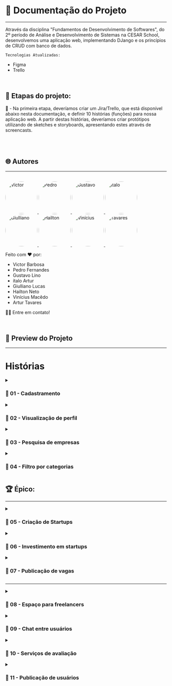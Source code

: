 # 📒 Documentação do Projeto
---

Através da disciplina "Fundamentos de Desenvolvimento de Softwares", do 2º período de Análise e Desenvolvimento de Sistemas na CESAR School, desenvolvemos uma aplicação web, implementando DJango e os princípios de CRUD com banco de dados.

```Tecnologias Atualizadas:```
- Figma
- Trello

<br>

## 🎲 Etapas do projeto:

🥇 - Na primeira etapa, deveríamos criar um Jira/Trello, que está disponível abaixo nesta documentação, e definir 10 histórias (funções) para nossa aplicação web. A partir destas histórias, deveríamos criar protótipos utilizando de sketches e storyboards, apresentando estes através de screencasts.

<br>

<!--div style="display: inline_block"--><br>
  <!--img align="center" alt="HTML" heigth="30" width="40" src="https://cdn.jsdelivr.net/gh/devicons/devicon@latest/icons/html5/html5-original.svg"-->
  <!--img align="center" alt="CSS" heigth="30" width="40" src="https://cdn.jsdelivr.net/gh/devicons/devicon@latest/icons/css3/css3-original.svg"-->
  <!--img align="center" alt="JS" heigth="30" width="40" src="https://cdn.jsdelivr.net/gh/devicons/devicon@latest/icons/javascript/javascript-original.svg"-->
<!--/div-->

## 🌐 Autores
---
<br>

<a href="https://github.com/victorb-s">
 <img style="border-radius: 50%" src="https://avatars.githubusercontent.com/u/114593367?s=400&u=35dad9c7030300514c27e765de70b83b4073c802&v=4" width="100px;" alt="Victor"/>
</a>
<a href="https://github.com/fernandes-pedro">
 <img style="border-radius: 50%" src="https://avatars.githubusercontent.com/u/180231483?v=4" width="100px;" alt="Pedro"/>
</a>
<a href="https://github.com/GustavoLino728">
 <img style="border-radius: 50%" src="https://avatars.githubusercontent.com/u/161669997?v=4" width="100px;" alt="Gustavo"/>
</a>
<a href="https://github.com/ItaloVasconcelos05">
 <img style="border-radius: 50%" src="https://avatars.githubusercontent.com/u/163598100?v=4" width="100px;" alt="Ítalo"/>
</a>
<a href="https://github.com/giulms">
 <img style="border-radius: 50%" src="https://avatars.githubusercontent.com/u/163376922?v=4" width="100px;" alt="Giulliano"/>
</a>
<a href="https://github.com/hailtonneto">
 <img style="border-radius: 50%" src="https://avatars.githubusercontent.com/u/130097508?v=4" width="100px;" alt="Hailton"/>
</a>
<a href="https://github.com/viniSouza06">
 <img style="border-radius: 50%" src="https://avatars.githubusercontent.com/u/166858981?v=4" width="100px;" alt="Vinícius"/>
</a>
<a href="https://github.com/TavaressDev">
 <img style="border-radius: 50%" src="https://avatars.githubusercontent.com/u/165433530?v=4" width="100px;" alt="Tavares"/>
</a>

Feito com ❤️ por:
- Victor Barbosa
- Pedro Fernandes
- Gustavo Lino
- ítalo Artur
- Giulliano Lucas
- Hailton Neto
- Vinícius Macêdo
- Artur Tavares

👋🏽 Entre em contato!

<br>

## 🔗 Preview do Projeto
---

<h1>Histórias</h1>

<details>
  <summary><h3>🏅 01 - Cadastramento</h3></summary>
  
  ```Cartão``` - Como empresa ou startup, eu gostaria de cadastrar meu negócio no aplicativo.
  
  ```Conversa``` - //
  
  ```Confirmação``` -  Através de um formulário inicial, o usuário acrescentará as informações de seu negócio e enviará para o banco de dados do app, gerando seu perfil que poderá ser acessado   por outros usuários.
</details>

<details>
  <summary><h3>🏅 02 - Visualização de perfil</h3></summary>
  
  ```Cartão``` - Como usuário, eu gostaria de visualizar o meu perfil e alterar informações dele.
  
  ```Conversa``` - //
  
  ```Confirmação``` -  Através de um ícone de perfil, o usuário acessa o seu perfil e pode alterar as informações da empresa dele, por meio de um botão de ‘editar perfil’.
</details>

<details>
  <summary><h3>🏅 03 - Pesquisa de empresas</h3></summary>
  
  ```Cartão``` -  Como usuário, eu gostaria de pesquisar outras empresas.
  
  ```Conversa``` - //
  
  ```Confirmação``` -  Através de uma barra de pesquisa, onde o usuário pode encontrar outras empresas.
</details>

<details>
  <summary><h3>🏅 04 - Filtro por categorias</h3></summary>
  
  ```Cartão``` - Como empresa ou startup, eu gostaria de filtrar outras empresas de acordo com categorias.
  
  ```Conversa``` - //
  
  ```Confirmação``` -  Através de um botão de filtros, contendo diversas categorias, onde o usuário filtra outras empresas encontrando aquela que ele está querendo procurar.
</details>

<h2>🏆 Épico:</h2>

---

<details>
  <summary><h3>🏅 05 - Criação de Startups</h3></summary>
  
  ```Cartão``` - Como usuário, gostaria de criar startups.
  
  ```Conversa``` - Esta criação poderá ser de diversas maneiras, desde contratando pessoas para projetos específicos até apresentando a startup e buscando colaboradores para a ideia principal.
  
  ```Confirmação``` -  Através de um botão que leva para uma aba de startups, o usuário pode criar uma startup por meio de um botão e preenchimento das informações.
</details>

<details>
  <summary><h3>🏅 06 - Investimento em startups</h3></summary>
  
  ```Cartão``` - Como usuário ou CEO, gostaria de investir ou procurar investidores para o meu negócio.
  
  ```Conversa``` - //
  
  ```Confirmação``` -  Na mesma aba de startups, o usuário/CEO pode acessar por meio de um botão a seção de investimentos, onde pode encontrar um investidor para sua empresa ou ser um investidor para outra empresa.
</details>

<details>
  <summary><h3>🏅 07 - Publicação de vagas</h3></summary>
  
  ```Cartão``` - Como CEO de uma startup, eu gostaria de publicar vagas para projetos específicos ou para minha startup
  
  ```Conversa``` - //
  
  ```Confirmação``` -  Através de um botão, informar a vaga disponível, descrevendo a vaga, requisitos, remuneração e outras informações importantes, a qual será disponibilizada no banco de dados e exibida na aba de startups.
</details>

---

<details>
  <summary><h3>🏅 08 - Espaço para freelancers</h3></summary>
  
  ```Cartão``` - Eu como usuário, gostaria de oferecer meus serviços como freelancer para outras empresas/startups.
  
  ```Conversa``` - //
  
  ```Confirmação``` -  Através da aba de freelancer, o usuário pode oferecer os seus serviços depois de preencher os dados necessários e explicar os seus serviços e habilidades.
</details>

<details>
  <summary><h3>🏅 09 - Chat entre usuários</h3></summary>
  
  ```Cartão``` - Como usuário, gostaria de ter contato com outros usuários.
  
  ```Conversa``` - Estes usuários podem ser contratantes, candidatos para vagas, investidores ou qualquer outro usuário que deseja e/ou precisa estabelecer uma comunicação ativa.
  
  ```Confirmação``` -  Na seção de perfil, ou através das abas de contratações e investimentos, haverá um botão que enviará ao destinatário uma solicitação de contato, iniciando um chat na aba de conversas entre o remetente e o destinatário.
</details>

<details>
  <summary><h3>🏅 10 - Serviços de avaliação</h3></summary>
  
  ```Cartão``` - Como usuário, gostaria de recomendar outras empresas, startups ou freelancers.
  
  ```Conversa``` - //
  
  ```Confirmação``` -  O usuário que estabelecer algum serviço com outros contribuintes poderá deixar avaliações sobre o mesmo, recomendando para outros usuários do aplicativo.
</details>

<details>
  <summary><h3>🏅 11 - Publicação de usuários</h3></summary>
  
  ```Cartão``` - Como usuário, gostaria de fazer publicações e interagir com outros usuários.
  
  ```Conversa``` - //
  
  ```Confirmação``` - Através da aba inicial, o usuário pode escrever publicações e comentar outras publicações.
</details>
